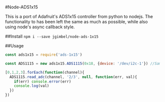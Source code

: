 #Node-ADS1x15

This is a port of Adafruit's ADS1x15 controller from python to nodejs.  The functionality to has been left the same as much as possible, while also using node's async callback style.

##Install
`npm i --save jgimbel/node-ads-1x15`

##Usage
```js
const ads1x15 = require('ads-1x15')

const ADS1115 = new ads1x15.ADS1115(0x18, {device: '/dev/i2c-1'}) //Same parameters as node-i2c

[0,1,2,3].forEach(function(channel){
  ADS1115.read_adc(channel, '2/3', null, function(err, val){
    if(err) console.error(err)
    console.log(val)    
  })
})
```
 

